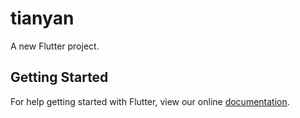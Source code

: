 # tianyan

A new Flutter project.

## Getting Started

For help getting started with Flutter, view our online
[documentation](https://flutter.io/).
